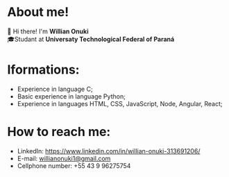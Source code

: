 # About me!

👋 Hi there! I'm **Willian Onuki**</br>
🎓Studant at **Universaty Technological Federal of Paraná**


# Iformations:

 - Experience in language C;
 - Basic experience in language Python;
 - Experience in languages HTML, CSS, JavaScript, Node, Angular, React;

# How to reach me:

 - LinkedIn: <a> https://www.linkedin.com/in/willian-onuki-313691206/</a>
 - E-mail: willianonuki1@gmail.com
 - Cellphone number: +55 43 9 96275754
